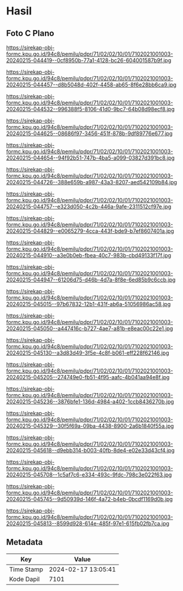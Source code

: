 # Hasil

## Foto C Plano

https://sirekap-obj-formc.kpu.go.id/94c8/pemilu/pdpr/71/02/02/10/01/7102021001003-20240215-044419--0cf8950b-77a1-4128-bc26-604001587b9f.jpg

https://sirekap-obj-formc.kpu.go.id/94c8/pemilu/pdpr/71/02/02/10/01/7102021001003-20240215-044457--d8b5048d-402f-4458-ab65-8f6e28bb6ca9.jpg

https://sirekap-obj-formc.kpu.go.id/94c8/pemilu/pdpr/71/02/02/10/01/7102021001003-20240215-044532--996388f5-8106-41d0-9bc7-64b08d98ecf8.jpg

https://sirekap-obj-formc.kpu.go.id/94c8/pemilu/pdpr/71/02/02/10/01/7102021001003-20240215-044625--08686f97-3456-451f-878b-9df89776e677.jpg

https://sirekap-obj-formc.kpu.go.id/94c8/pemilu/pdpr/71/02/02/10/01/7102021001003-20240215-044654--94f92b51-747b-4ba5-a099-03827d391bc8.jpg

https://sirekap-obj-formc.kpu.go.id/94c8/pemilu/pdpr/71/02/02/10/01/7102021001003-20240215-044726--388e659b-a987-43a3-8207-aed542109b84.jpg

https://sirekap-obj-formc.kpu.go.id/94c8/pemilu/pdpr/71/02/02/10/01/7102021001003-20240215-044757--e323d050-4c2b-446a-9afe-2311512cf97e.jpg

https://sirekap-obj-formc.kpu.go.id/94c8/pemilu/pdpr/71/02/02/10/01/7102021001003-20240215-044829--e0065279-4cca-443f-bde9-b7ef8607401a.jpg

https://sirekap-obj-formc.kpu.go.id/94c8/pemilu/pdpr/71/02/02/10/01/7102021001003-20240215-044910--a3e0b0eb-fbea-40c7-983b-cbd49133f17f.jpg

https://sirekap-obj-formc.kpu.go.id/94c8/pemilu/pdpr/71/02/02/10/01/7102021001003-20240215-044947--61206d75-d46b-4d7a-8f8e-6ed85b9c6ccb.jpg

https://sirekap-obj-formc.kpu.go.id/94c8/pemilu/pdpr/71/02/02/10/01/7102021001003-20240215-045015--97b67832-12b1-431f-ab6a-51056986ac58.jpg

https://sirekap-obj-formc.kpu.go.id/94c8/pemilu/pdpr/71/02/02/10/01/7102021001003-20240215-045050--a447416c-b727-4ae7-a81b-e8eac00c22e1.jpg

https://sirekap-obj-formc.kpu.go.id/94c8/pemilu/pdpr/71/02/02/10/01/7102021001003-20240215-045130--a3d83d49-3f5e-4c8f-b061-eff228f62146.jpg

https://sirekap-obj-formc.kpu.go.id/94c8/pemilu/pdpr/71/02/02/10/01/7102021001003-20240215-045205--274749e0-fb51-4f95-aafc-4b041aa94e8f.jpg

https://sirekap-obj-formc.kpu.go.id/94c8/pemilu/pdpr/71/02/02/10/01/7102021001003-20240215-045236--3876bfe1-136d-4984-a402-1ccb8436270b.jpg

https://sirekap-obj-formc.kpu.go.id/94c8/pemilu/pdpr/71/02/02/10/01/7102021001003-20240215-045329--30f5f69a-09ba-4438-8900-2a6b1840f55a.jpg

https://sirekap-obj-formc.kpu.go.id/94c8/pemilu/pdpr/71/02/02/10/01/7102021001003-20240215-045618--d9ebb314-b003-40fb-8de4-e02e33d43cf4.jpg

https://sirekap-obj-formc.kpu.go.id/94c8/pemilu/pdpr/71/02/02/10/01/7102021001003-20240215-045708--1c5af7c6-e334-493c-9fdc-798c3e022f63.jpg

https://sirekap-obj-formc.kpu.go.id/94c8/pemilu/pdpr/71/02/02/10/01/7102021001003-20240215-045745--9d50939d-146f-4a72-b4eb-0bcdf1169d0b.jpg

https://sirekap-obj-formc.kpu.go.id/94c8/pemilu/pdpr/71/02/02/10/01/7102021001003-20240215-045813--8599d928-614e-485f-97e1-615fb02fb7ca.jpg


## Metadata

| Key        | Value               |
| ---------- | ------------------- |
| Time Stamp | 2024-02-17 13:05:41 |
| Kode Dapil | 7101                |



